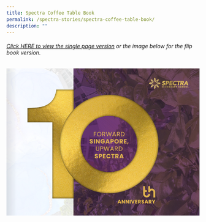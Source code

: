 ```yaml
---
title: Spectra Coffee Table Book
permalink: /spectra-stories/spectra-coffee-table-book/
description: ""
---
```

###### [Click HERE to view the single page version](https://drive.google.com/file/d/1vugaKuFTPKOVlHGhb42BwmM-ioI-3WQx/view?usp=sharing)  or the image below for the flip book version.

<a target="new" href="https://issuu.com/avantgardemediaarts/docs/_final_spectra_sec_coffee_table_book_2023_-_17_oc"><img style="width:600px" src="/images/spectra%20coffee%20table%20book%202023.png"></a>

